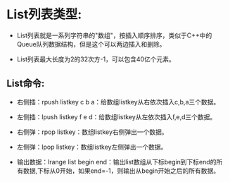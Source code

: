 # List列表类型:
* List列表就是一系列字符串的"数组"，按插入顺序排序，类似于C++中的Queue队列数据结构，但是这个可以两边插入和删除。

* List列表最大长度为2的32次方-1，可以包含40亿个元素。

## List命令:
* 右侧插：rpush listkey c b a：给数组listkey从右依次插入c,b,a三个数据。

* 左侧插：lpush listkey f e d：给数组listkey从左依次插入f,e,d三个数据。

* 右侧弹：rpop listkey：数组listkey右侧弹出一个数据。

* 左侧弹：lpop listkey：数组listkey左侧弹出一个数据。

* 输出数据：lrange list begin end：输出list数组从下标begin到下标end的所有数据,下标从0开始，如果end=-1，则输出从begin开始之后的所有数据。